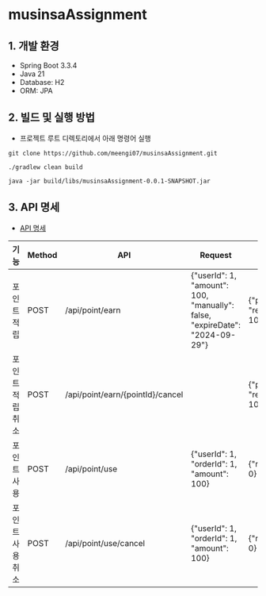 # musinsaAssignment

## 1. 개발 환경
- Spring Boot 3.3.4
- Java 21
- Database: H2
- ORM: JPA

## 2. 빌드 및 실행 방법
- 프로젝트 루트 디렉토리에서 아래 명령어 실행
```
git clone https://github.com/meengi07/musinsaAssignment.git

./gradlew clean build

java -jar build/libs/musinsaAssignment-0.0.1-SNAPSHOT.jar
```

## 3. API 명세
- [API 명세](http://localhost:8080/api-docs)

| 기능        | Method | API                              | Request                                                                     | Response                             |
|-----------|--------|----------------------------------|-----------------------------------------------------------------------------|--------------------------------------|
| 포인트 적립    | POST   | /api/point/earn                  | {"userId": 1, "amount": 100, "manually": false, "expireDate": "2024-09-29"} | {"pointId": 1, "remainPoint": 100}   |
| 포인트 적립 취소 | POST | /api/point/earn/{pointId}/cancel |                                                                             | {"pointId": 1, "remainPoint": 100}   |
| 포인트 사용    | POST   | /api/point/use                   | {"userId": 1, "orderId": 1, "amount": 100}                                  | {"remainPoint": 0}                   |
| 포인트 사용 취소 | POST | /api/point/use/cancel            | {"userId": 1, "orderId": 1, "amount": 100}                                  | {"remainPoint": 0}                   |


